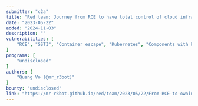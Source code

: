 ```yaml
---
submitter: "c2a"
title: "Red team: Journey from RCE to have total control of cloud infrastructure"
date: "2023-05-22"
added: "2024-11-03"
description: ""
vulnerabilities: [
    "RCE", "SSTI", "Container escape", "Kubernetes", "Components with known vulnerabilities", "CI/CD"
]
programs: [
    "undisclosed"
]
authors: [
    "Quang Vo (@mr_r3bot)"
]
bounty: "undisclosed"
link: "https://mr-r3bot.github.io/red/team/2023/05/22/From-RCE-to-owning-entire-cloud-infrastructure.html"
---
```




